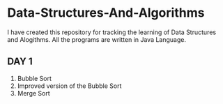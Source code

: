 # Data-Structures-And-Algorithms

I have created this repository for tracking the learning of Data Structures and Alogithms.
All the programs are written in Java Language.

## DAY 1
1. Bubble Sort
2. Improved version of the Bubble Sort
3. Merge Sort
